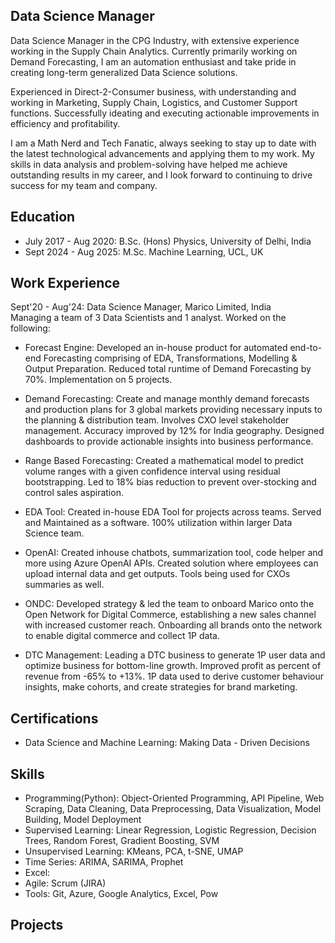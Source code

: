 ## Data Science Manager
Data Science Manager in the CPG Industry, with extensive experience working in the Supply Chain Analytics. Currently primarily working on Demand Forecasting, I am an automation enthusiast and take pride in creating long-term generalized Data Science solutions.

Experienced in Direct-2-Consumer business, with understanding and working in Marketing, Supply Chain, Logistics, and Customer Support functions. Successfully ideating and executing actionable improvements in efficiency and profitability.

I am a Math Nerd and Tech Fanatic, always seeking to stay up to date with the latest technological advancements and applying them to my work. My skills in data analysis and problem-solving have helped me achieve outstanding results in my career, and I look forward to continuing to drive success for my team and company.

## Education
- July 2017 - Aug 2020: B.Sc. (Hons) Physics, University of Delhi, India 
- Sept 2024 - Aug 2025: M.Sc. Machine Learning, UCL, UK

## Work Experience
Sept'20 - Aug'24: Data Science Manager, Marico Limited, India <br>
Managing a team of 3 Data Scientists and 1 analyst. Worked on the following:

- Forecast Engine: Developed an in-house product for automated end-to-end Forecasting comprising of EDA, Transformations, Modelling & Output Preparation. Reduced total runtime of Demand Forecasting by 70%. Implementation on 5 projects.

- Demand Forecasting: Create and manage monthly demand forecasts and production plans for 3 global markets providing necessary inputs to the planning & distribution team. Involves CXO level stakeholder management. Accuracy improved by 12% for India geography. Designed dashboards to provide actionable insights into business performance.

- Range Based Forecasting: Created a mathematical model to predict volume ranges with a given confidence interval using residual bootstrapping. Led to 18% bias reduction to prevent over-stocking and control sales aspiration.

- EDA Tool: Created in-house EDA Tool for projects across teams. Served and Maintained as a software. 100% utilization within larger Data Science team.

- OpenAI: Created inhouse chatbots, summarization tool, code helper and more using Azure OpenAI APIs. Created solution where employees can upload internal data and get outputs. Tools being used for CXOs summaries as well.

- ONDC: Developed strategy & led the team to onboard Marico onto the Open Network for Digital Commerce, establishing a new sales channel with increased customer reach. Onboarding all brands onto the network to enable digital commerce and collect 1P data.

- DTC Management: Leading a DTC business to generate 1P user data and optimize business for bottom-line growth. Improved profit as percent of revenue from -65% to +13%. 1P data used to derive customer behaviour insights, make cohorts, and create strategies for brand marketing.

## Certifications
- Data Science and Machine Learning: Making Data - Driven Decisions

## Skills
- Programming(Python): Object-Oriented Programming, API Pipeline, Web Scraping, Data Cleaning, Data Preprocessing, Data Visualization, Model Building, Model Deployment
- Supervised Learning: Linear Regression, Logistic Regression, Decision Trees, Random Forest, Gradient Boosting, SVM
- Unsupervised Learning: KMeans, PCA, t-SNE, UMAP
- Time Series: ARIMA, SARIMA, Prophet
- Excel: 
- Agile: Scrum (JIRA)
- Tools: Git, Azure, Google Analytics, Excel, Pow

## Projects
